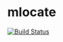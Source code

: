 # mlocate

[![Build Status](https://cloud.drone.io/api/badges/rolehippie/mlocate/status.svg)](https://cloud.drone.io/rolehippie/mlocate)
